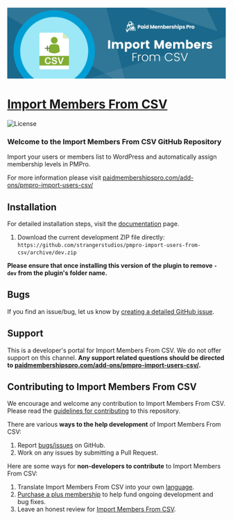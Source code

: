 ![](pmpro-import-users-from-csv-add-on-banner.jpg)

# [Import Members From CSV](https://www.paidmembershipspro.com/add-ons/pmpro-import-users-csv/) #
[comment]: # (Generate badges from shields.io, only works for .org plugins to get other stats etc. We'd have to create our own endpoints for Premium plugins)

![License](https://img.shields.io/badge/license-GPL--2.0%2B-red.svg?style=flat-square)

### Welcome to the Import Members From CSV GitHub Repository
Import your users or members list to WordPress and automatically assign membership levels in PMPro.

For more information please visit [paidmembershipspro.com/add-ons/pmpro-import-users-csv/](https://www.paidmembershipspro.com/add-ons/pmpro-import-users-csv/)

## Installation ##
For detailed installation steps, visit the [documentation](https://www.paidmembershipspro.com/add-ons/pmpro-import-users-csv/) page.

1. Download the current development ZIP file directly: `https://github.com/strangerstudios/pmpro-import-users-from-csv/archive/dev.zip`

**Please ensure that once installing this version of the plugin to remove `-dev` from the plugin's folder name.**

## Bugs ##
If you find an issue/bug, let us know by [creating a detailed GitHub issue](https://github.com/strangerstudios/pmpro-import-users-from-csv/issues/new).

## Support ##
This is a developer's portal for Import Members From CSV. We do not offer support on this channel. **Any support related questions should be directed to [paidmembershipspro.com/add-ons/pmpro-import-users-csv/](https://www.paidmembershipspro.com/add-ons/pmpro-import-users-csv/).**

## Contributing to Import Members From CSV ##
We encourage and welcome any contribution to Import Members From CSV. Please read the [guidelines for contributing](https://github.com/strangerstudios/paid-memberships-pro/blob/dev/.github/CONTRIBUTING.md) to this repository.

There are various **ways to the help development** of Import Members From CSV:

1. Report [bugs/issues](https://github.com/strangerstudios/pmpro-import-users-from-csv/issues/new) on GitHub.
2. Work on any issues by submitting a Pull Request.

Here are some ways for **non-developers to contribute** to Import Members From CSV:

1. Translate Import Members From CSV into your own [language](https://www.paidmembershipspro.com/paid-memberships-pro-in-your-language/).
2. [Purchase a plus membership](https://paidmembershipspro.com/pricing) to help fund ongoing development and bug fixes.
3. Leave an honest review for [Import Members From CSV](https://wordpress.org/support/plugin/pmpro-import-users-from-csv/reviews/#new-post).

